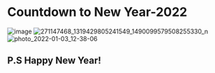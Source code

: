 # Countdown to New Year-2022

![image](https://github.com/VladimirSaenko/Countdown-to-New-Year-2022/assets/56477695/5a44be32-3e4b-47ac-8fae-2c995387d286)
![271147468_1319429805241549_1490099579508255330_n](https://user-images.githubusercontent.com/56477695/147875207-433dedaa-286a-49c1-908d-c3beb924c9f2.jpg)
![photo_2022-01-03_12-38-06](https://user-images.githubusercontent.com/56477695/147973967-8c8ad164-74f6-4dbb-848c-528a19040363.jpg)

## P.S Happy New Year!
